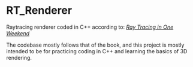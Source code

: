 # RT_Renderer
Raytracing renderer coded in C++ according to:
[_Ray Tracing in One Weekend_](https://raytracing.github.io/books/RayTracingInOneWeekend.html)

The codebase mostly follows that of the book, and this project is mostly intended to be for practicing
coding in C++ and learning the basics of 3D rendering.
